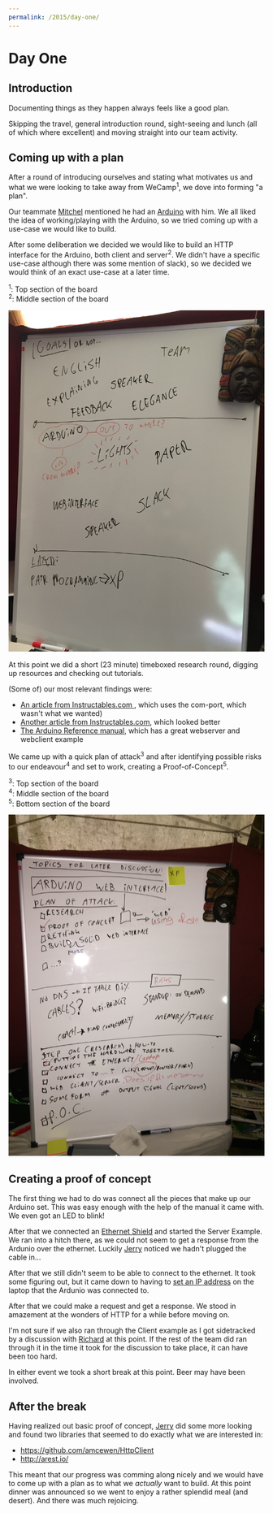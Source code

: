 ```yaml
---
permalink: /2015/day-one/
---
```

# Day One

## Introduction

Documenting things as they happen always feels like a good plan.

Skipping the travel, general introduction round, sight-seeing and lunch (all of
which where excellent) and moving straight into our team activity.

## Coming up with a plan

After a round of introducing ourselves and stating what motivates us and what we
were looking to take away from WeCamp<sup>1</sup>, we dove into forming "a plan".

Our teammate [Mitchel] mentioned he had an [Arduino] with him. We all liked
the idea of working/playing with the Arduino, so we tried coming up with a
use-case we would like to build.

After some deliberation we decided we would like to build an HTTP interface for
the Arduino, both client and server<sup>2</sup>. We didn't have a specific
use-case although there was some mention of slack), so we decided we would
think of an exact use-case at a later time.

<sup>1</sup>: Top section of the board  
<sup>2</sup>: Middle section of the board

![First photo of the whiteboard](../day-01-whiteboard-01.jpg "First photo of the whiteboard")

At this point we did a short (23 minute) timeboxed research round, digging up
resources and checking out tutorials.

(Some of) our most relevant findings were:
- [An article from Instructables.com ](http://www.instructables.com/id/Control-an-Arduino-with-PHP/?ALLSTEPS), which uses the com-port, which wasn't what we wanted)
- [Another article from Instructables.com](http://www.instructables.com/id/PART-1-Send-Arduino-data-to-the-Web-PHP-MySQL-D3js/), which looked better
- [The Arduino Reference manual](https://www.arduino.cc/en/Reference/Ethernet), which has a great webserver and webclient example

We came up with a quick plan of attack<sup>3</sup> and after identifying
possible risks to our endeavour<sup>4</sup> and set to work, creating a
Proof-of-Concept<sup>5</sup>.

<sup>3</sup>: Top section of the board  
<sup>4</sup>: Middle section of the board  
<sup>5</sup>: Bottom section of the board

![Second photo of the whiteboard](../day-01-whiteboard-02.jpg "Second photo of the whiteboard")


## Creating a proof of concept

The first thing we had to do was connect all the pieces that make up our Arduino
set. This was easy enough with the help of the manual it came with. We even got
an LED to blink!

After that we connected an [Ethernet Shield](https://www.arduino.cc/en/Main/ArduinoEthernetShield)
and started the Server Example. We ran into a hitch there, as we could not seem
to get a response from the Ardunio over the ethernet. Luckily [Jerry] noticed we
hadn't plugged the cable in...

After that we still didn't seem to be able to connect to the ethernet. It took
some figuring out, but it came down to having to [set an IP address](http://www.dummies.com/how-to/content/how-to-create-a-local-network-to-connect-two-macs.html)
 on the laptop that the Ardunio was connected to.

After that we could make a request and get a response. We stood in amazement at
the wonders of HTTP for a while before moving on.

I'm not sure if we also ran through the Client example as I got sidetracked by
a discussion with [Richard] at this point. If the rest of the team did ran
through it in the time it took for the discussion to take place, it can have
been too hard.

In either event we took a short break at this point. Beer may have been involved.


## After the break

Having realized out basic proof of concept, [Jerry] did some more looking and
found two libraries that seemed to do exactly what we are interested in:

 - https://github.com/amcewen/HttpClient
 - http://arest.io/

This meant that our progress was comming along nicely and we would have to come
up with a plan as to what we *actually* want to build. At this point dinner was
announced so we went to enjoy a rather splendid meal (and desert). And there was
much rejoicing.


[Mitchel]: https://twitter.com/MVerschoof
[Jerry]: https://twitter.com/getfocusnl
[Arduino]: https://www.arduino.cc
[Richard]: https://twitter.com/Richard_Tuin
